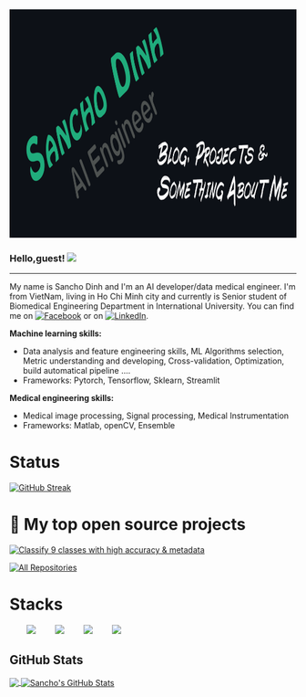 
<!-- ![Header](cover-git.png "Header") -->
<div align="left"> <img width="800" height="400" src="cover-git.png"> </div>

### Hello,guest! <img src="https://raw.githubusercontent.com/MartinHeinz/MartinHeinz/master/wave.gif" height="25px">
***
My name is Sancho Dinh and I'm an AI developer/data medical engineer. I'm from VietNam, living in Ho Chi Minh city and currently is Senior student of Biomedical Engineering Department in International University. You can find me on [![Facebook][1.2]][1] or on [![LinkedIn][3.2]][3].

**Machine learning skills:**
- Data analysis and feature engineering skills, ML Algorithms selection, Metric understanding and developing, Cross-validation, Optimization, build automatical pipeline ....
- Frameworks: Pytorch, Tensorflow, Sklearn, Streamlit

**Medical engineering skills:**
- Medical image processing, Signal processing, Medical Instrumentation
- Frameworks: Matlab, openCV, Ensemble

# Status
[![GitHub Streak](https://github-readme-streak-stats.herokuapp.com/?user=dinhsang1999&theme=dark)](https://git.io/streak-stats)

# 📘 My top open source projects
<p align="left">
  <a href="https://github.com/dinhsang1999/thesis-project-skin-cancer-detection"><img width="282" src="https://denvercoder1-github-readme-stats.vercel.app/api/pin/?username=dinhsang1999&repo=thesis-project-skin-cancer-detection&theme=react&bg_color=1F222E&title_color=F85D7F&icon_color=F8D866&hide_border=true&show_icons=false" alt="Classify 9 classes with high accuracy & metadata"></a>  
</p>

<p align="left">
  <a href="https://github.com/dinhsang1999?tab=repositories&sort=stargazers"><img alt="All Repositories" title="All Repositories" src="https://custom-icon-badges.herokuapp.com/badge/-All%20Repos-2962FF?style=for-the-badge&logoColor=white&logo=repo"/></a>
</p>

# Stacks
<div align="left">
  <img width="35" style="margin-left:30px" src="https://raw.githubusercontent.com/gilbarbara/logos/master/logos/python.svg"/>
  <img width="35" style="margin-left:30px" src="https://raw.githubusercontent.com/gilbarbara/logos/master/logos/javascript.svg"/>
  <img width="30" style="margin-left:30px" src="https://raw.githubusercontent.com/gilbarbara/logos/master/logos/pytorch.svg"/>
  <img width="50" style="margin-left:30px" src="https://upload.wikimedia.org/wikipedia/commons/thumb/1/11/TensorFlowLogo.svg/1229px-TensorFlowLogo.svg.png"/>
</div>

## GitHub Stats

<a href="https://github.com/dinhsang1999/dinhsang1999">
  <img align="center" src="https://github-readme-stats.vercel.app/api/top-langs/?username=dinhsang1999&hide=java,html,tex&title_color=ffffff&text_color=c9cacc&icon_color=2bbc8a&bg_color=1d1f21&langs_count=3" />
</a>
<a href="https://github.com/dinhsang1999/dinhsang1999">
  <img align="center" src="https://github-readme-stats.vercel.app/api?username=dinhsang1999&show_icons=true&line_height=27&count_private=true&title_color=ffffff&text_color=c9cacc&icon_color=2bbc8a&bg_color=1d1f21" alt="Sancho's GitHub Stats" />
</a> 
<!-- links to social media icons -->

<!-- icons with padding -->

<!-- icons without padding -->
[1.2]:  https://pics.freeicons.io/uploads/icons/png/14179583611530077750-16.png
[3.2]: https://pics.freeicons.io/uploads/icons/png/16090541531530099327-16.png

<!-- links to your social media accounts -->
[1]: https://www.facebook.com/hoangsang2020/
[3]: https://www.linkedin.com/in/sang-dinh-a31856160/


